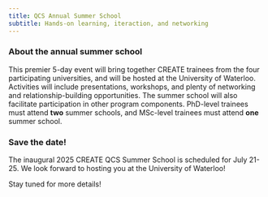 ```yaml
---
title: QCS Annual Summer School
subtitle: Hands-on learning, iteraction, and networking
---
```


### About the annual summer school

This premier 5-day event will bring together CREATE trainees from the four
participating universities, and will be hosted at the University of Waterloo. Activities will include
presentations, workshops, and plenty of networking and relationship-building opportunities. The
summer school will also facilitate participation in other program components. PhD-level trainees
must attend **two** summer schools, and MSc-level trainees must attend **one** summer school.

### Save the date!
The inaugural 2025 CREATE QCS Summer School is scheduled for July 21-25. We look forward to hosting you 
at the University of Waterloo!

Stay tuned for more details!
